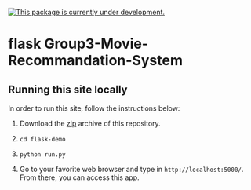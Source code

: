 [![This package is currently under development.](https://img.shields.io/badge/under-development-orange.svg)](https://github.com/sdhutchins/flask-demo)

# flask Group3-Movie-Recommandation-System

## Running this site locally

In order to run this site, follow the instructions below:

1. Download the [zip](https://github.com/sdhutchins/flask-demo/archive/master.zip)
archive of this repository.

2. `cd flask-demo`

3. `python run.py`

4. Go to your favorite web browser and type in `http://localhost:5000/`. From there,
you can access this app.
